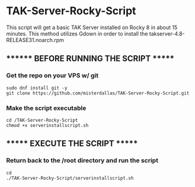 # TAK-Server-Rocky-Script

This script will get a basic TAK Server installed on Rocky 8 in about 15 minutes. This method utilizes Gdown in order to install the takserver-4.8-RELEASE31.noarch.rpm

## ****** BEFORE RUNNING THE SCRIPT *****

### Get the repo on your VPS w/ git
```
sudo dnf install git -y
git clone https://github.com/misterdallas/TAK-Server-Rocky-Script.git
```
### Make the script executable
```
cd /TAK-Server-Rocky-Script
chmod +x serverinstallscript.sh
```
## ***** EXECUTE THE SCRIPT *****

### Return back to the /root directory and run the script
```
cd
./TAK-Server-Rocky-Script/serverinstallscript.sh
```
